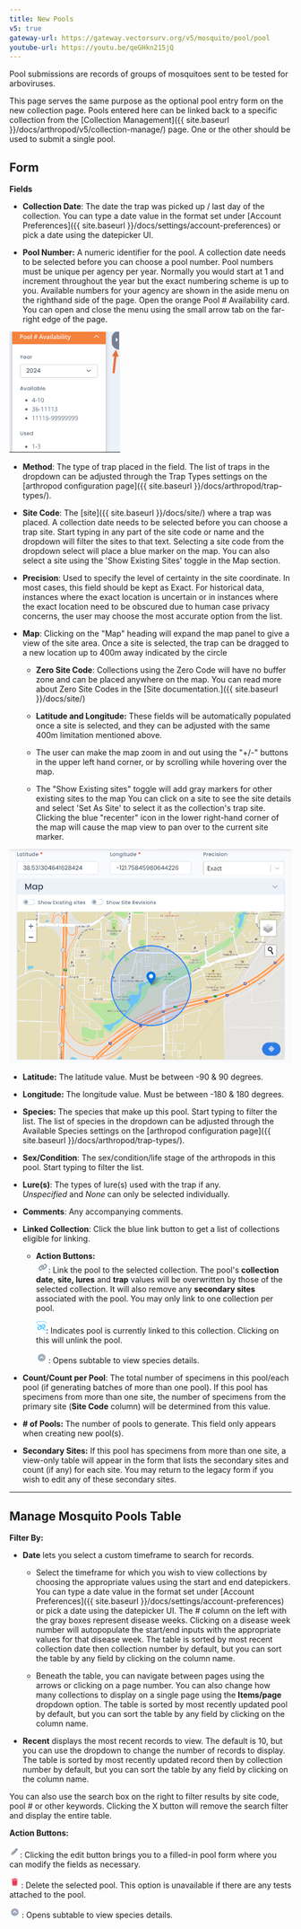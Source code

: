 ```yaml
---
title: New Pools
v5: true
gateway-url: https://gateway.vectorsurv.org/v5/mosquito/pool/pool
youtube-url: https://youtu.be/qeGHkn215jQ
---
```


Pool submissions are records of groups of mosquitoes sent to be tested
for arboviruses.

This page serves the same purpose as the optional pool entry form on the
new collection page. Pools entered here can be linked back to a specific
collection from the [Collection
Management]({{ site.baseurl }}/docs/arthropod/v5/collection-manage/)
page. One or the other should be used to submit a single pool.

## Form

**Fields**

- **Collection Date**: The date the trap was picked up / last day of
  the collection. You can type a date value in the format set under
  [Account
  Preferences]({{ site.baseurl }}/docs/settings/account-preferences)
  or pick a date using the datepicker UI.

- **Pool Number:** A numeric identifier for the pool. A collection
  date needs to be selected before you can choose a pool number. Pool
  numbers must be unique per agency per year. Normally you would start
  at 1 and increment throughout the year but the exact numbering
  scheme is up to you. Available numbers for your agency are shown in
  the aside menu on the righthand side of the page. Open the orange
  Pool \# Availability card. You can open and close the menu using the
  small arrow tab on the far-right edge of the page.

![Pool Availability Aside Menu](/assets/images/docs/aside-pool-availability.png)

- **Method**: The type of trap placed in the field. The list of traps
  in the dropdown can be adjusted through the Trap Types settings on
  the [arthropod configuration
  page]({{ site.baseurl }}/docs/arthropod/trap-types/).

- **Site Code**: The [site]({{ site.baseurl }}/docs/site/) where a
  trap was placed. A collection date needs to be selected before you
  can choose a trap site. Start typing in any part of the site code or
  name and the dropdown will filter the sites to that text. Selecting
  a site code from the dropdown select will place a blue marker on the
  map. You can also select a site using the 'Show Existing Sites'
  toggle in the Map section.

- **Precision**: Used to specify the level of certainty in the site
  coordinate. In most cases, this field should be kept as Exact. For
  historical data, instances where the exact location is uncertain or
  in instances where the exact location need to be obscured due to
  human case privacy concerns, the user may choose the most accurate
  option from the list.

- **Map**: Clicking on the "Map" heading will expand the map panel to
  give a view of the site area. Once a site is selected, the trap can
  be dragged to a new location up to 400m away indicated by the circle

  - **Zero Site Code**: Collections using the Zero Code will have no
    buffer zone and can be placed anywhere on the map. You can read
    more about Zero Site Codes in the [Site
    documentation.]({{ site.baseurl }}/docs/site/)

  - **Latitude and Longitude:** These fields will be automatically
    populated once a site is selected, and they can be adjusted with
    the same 400m limitation mentioned above.

  - The user can make the map zoom in and out using the "+/-"
    buttons in the upper left hand corner, or by scrolling while
    hovering over the map.

  - The "Show Existing sites" toggle will add gray markers for other
    existing sites to the map You can click on a site to see the
    site details and select 'Set As Site' to select it as the
    collection's trap site. Clicking the blue "recenter" icon in the
    lower right-hand corner of the map will cause the map view to
    pan over to the current site marker.

![Site Map Card](/assets/images/docs/site-map.png)

- **Latitude:** The latitude value. Must be between -90 & 90 degrees.

- **Longitude:** The longitude value. Must be between -180 & 180
  degrees.

- **Species:** The species that make up this pool. Start typing to
  filter the list. The list of species in the dropdown can be adjusted
  through the Available Species settings on the [arthropod
  configuration
  page]({{ site.baseurl }}/docs/arthropod/trap-types/).

- **Sex/Condition**: The sex/condition/life stage of the arthropods in
  this pool. Start typing to filter the list.

- **Lure(s)**: The types of lure(s) used with the trap if any.
  *Unspecified* and *None* can only be selected individually.

- **Comments**: Any accompanying comments.

- **Linked Collection**: Click the blue link button to get a list of
  collections eligible for linking.

  - **Action Buttons:**  
    ![Link icon](/assets/images/docs/action-button-link.png): Link the pool to the selected collection. The pool's **collection date**, **site, lures** and
    **trap** values will be overwritten by those of the selected
    collection. It will also remove any **secondary sites** associated
    with the pool. You may only link to one collection per pool.

    ![Unlink icon](/assets/images/docs/action-button-unlink.png): Indicates pool is currently linked to
    this collection. Clicking on this will unlink the pool.

    ![Collapsible arrow icon](/assets/images/docs/action-button-expand.png):
    Opens subtable to view species details.

- **Count/Count per Pool**: The total number of specimens in this
  pool/each pool (if generating batches of more than one pool). If
  this pool has specimens from more than one site, the number of
  specimens from the primary site (**Site Code** column) will be
  determined from this value.

- **\# of Pools:** The number of pools to generate. This field only
  appears when creating new pool(s).

- **Secondary Sites:** If this pool has specimens from more than one
  site, a view-only table will appear in the form that lists the
  secondary sites and count (if any) for each site. You may return to
  the legacy form if you wish to edit any of these secondary sites.

---

## Manage Mosquito Pools Table

**Filter By:**

- **Date** lets you select a custom timeframe to search for records.

  - Select the timeframe for which you wish to view collections by
    choosing the appropriate values using the start and end
    datepickers. You can type a date value in the format set under
    [Account
    Preferences]({{ site.baseurl }}/docs/settings/account-preferences)
    or pick a date using the datepicker UI. The \# column on the
    left with the gray boxes represent disease weeks. Clicking on a
    disease week number will autopopulate the start/end inputs with
    the appropriate values for that disease week. The table is
    sorted by most recent collection date then collection number by
    default, but you can sort the table by any field by clicking on
    the column name.

  - Beneath the table, you can navigate between pages using the
    arrows or clicking on a page number. You can also change how
    many collections to display on a single page using the
    **Items/page** dropdown option. The table is sorted by most
    recently updated pool by default, but you can sort the table by
    any field by clicking on the column name.

- **Recent** displays the most recent records to view. The default is
  10, but you can use the dropdown to change the number of records to
  display. The table is sorted by most recently updated record then by
  collection number by default, but you can sort the table by any
  field by clicking on the column name.

You can also use the search box on the right to filter results by site
code, pool \# or other keywords. Clicking the X button will remove the
search filter and display the entire table.

**Action Buttons:**

![Pencil icon](/assets/images/docs/action-button-edit.png): Clicking the edit button brings you to a
filled-in pool form where you can modify the fields as necessary.

![Red trash can icon](/assets/images/docs/action-button-delete.png): Delete the selected pool. This option
is unavailable if there are any tests attached to the pool.

![Collapsible arrow icon](/assets/images/docs/action-button-expand.png):
Opens subtable to view species details.
